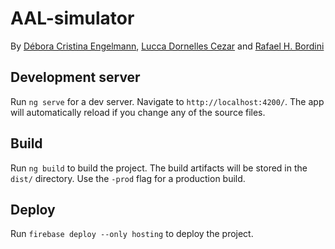 # AAL-simulator

By [Débora Cristina Engelmann](https://github.com/DeboraEngelmann),
[Lucca Dornelles Cezar](https://github.com/rukndf) and
[Rafael H. Bordini](https://github.com/rbordini)

## Development server

Run `ng serve` for a dev server. Navigate to `http://localhost:4200/`. The app will automatically reload if you change any of the source files.

## Build

Run `ng build` to build the project. The build artifacts will be stored in the `dist/` directory. Use the `-prod` flag for a production build.

## Deploy

Run `firebase deploy --only hosting` to deploy the project. 
